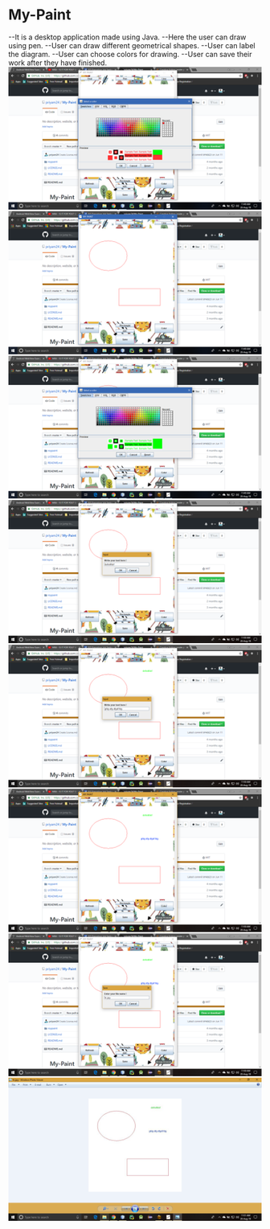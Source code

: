 # My-Paint
--It is a desktop application made using Java. 
--Here the user can draw using pen. 
--User can draw different geometrical shapes. 
--User can label the diagram. 
--User can choose colors for drawing. 
--User can save their work after they have finished.
![alt text](https://github.com/priyam24/My-Paint/blob/master/screenshots/Screenshot%20(1194).png?raw=true)
![alt text](https://github.com/priyam24/My-Paint/blob/master/screenshots/Screenshot%20(1195).png?raw=true)
![alt text](https://github.com/priyam24/My-Paint/blob/master/screenshots/Screenshot%20(1196).png?raw=true)
![alt text](https://github.com/priyam24/My-Paint/blob/master/screenshots/Screenshot%20(1197).png?raw=true)
![alt text](https://github.com/priyam24/My-Paint/blob/master/screenshots/Screenshot%20(1198).png?raw=true)
![alt text](https://github.com/priyam24/My-Paint/blob/master/screenshots/Screenshot%20(1199).png?raw=true)
![alt text](https://github.com/priyam24/My-Paint/blob/master/screenshots/Screenshot%20(1201).png?raw=true)
![alt text](https://github.com/priyam24/My-Paint/blob/master/screenshots/Screenshot%20(1202).png?raw=true)
